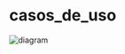 # casos_de_uso

![diagram](https://www.plantuml.com/plantuml/svg/0/HSyn3i8m30NGFQVuwjw17W1Lwi22n087S1Et3GfnvRWJukwa8CHcVptfstqnKjiUoIMU32RGE2-649MzHScEl8cYkPMDD0hED8fIZQ8qe8B9krrIdXEZEN5c9SL50sS4nbLff7kbJmTiXJsLoWRbYkI7x8j0MEinKVTiLJ7nagI0iobZOhzG-NJUXiwztEJHjiUw7FvZvthEON_d3G00)